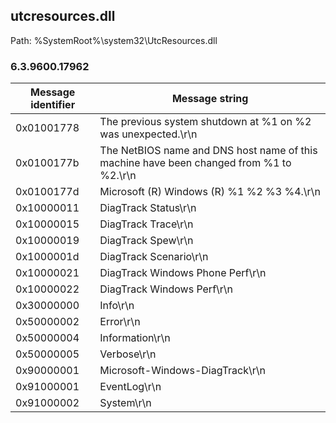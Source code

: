 ## utcresources.dll

Path: %SystemRoot%\system32\UtcResources.dll

### 6.3.9600.17962

Message identifier | Message string
--- | ---
0x01001778 | The previous system shutdown at %1 on %2 was unexpected.\r\n
0x0100177b | The NetBIOS name and DNS host name of this machine have been changed from %1 to %2.\r\n
0x0100177d | Microsoft (R) Windows (R) %1 %2 %3 %4.\r\n
0x10000011 | DiagTrack Status\r\n
0x10000015 | DiagTrack Trace\r\n
0x10000019 | DiagTrack Spew\r\n
0x1000001d | DiagTrack Scenario\r\n
0x10000021 | DiagTrack Windows Phone Perf\r\n
0x10000022 | DiagTrack Windows Perf\r\n
0x30000000 | Info\r\n
0x50000002 | Error\r\n
0x50000004 | Information\r\n
0x50000005 | Verbose\r\n
0x90000001 | Microsoft-Windows-DiagTrack\r\n
0x91000001 | EventLog\r\n
0x91000002 | System\r\n

